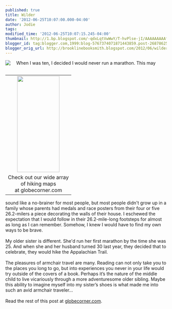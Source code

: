 ```yaml
---
published: true
title: Wilder
date: '2012-06-25T10:07:00.000-04:00'
author: Jodie
tags: 
modified_time: '2012-06-25T10:07:15.245-04:00'
thumbnail: http://1.bp.blogspot.com/-qdxLqtVwWwY/T-hvPlse-jI/AAAAAAAAAfM/lfPUMnYfbVg/s72-c/FC9780307592736.jpg
blogger_id: tag:blogger.com,1999:blog-5767374071871443859.post-2687862520342036401
blogger_orig_url: http://brooklinebooksmith.blogspot.com/2012/06/wilder.html
---
```


<div style="border-bottom: medium none; border-left: medium none; border-right: medium none; border-top: medium none; clear: both; text-align: left;"><a href="http://1.bp.blogspot.com/-qdxLqtVwWwY/T-hvPlse-jI/AAAAAAAAAfM/lfPUMnYfbVg/s1600/FC9780307592736.jpg" imageanchor="1" style="clear: left; cssfloat: left; float: left; margin-bottom: 1em; margin-right: 1em;"><img border="0" rca="true" src="http://1.bp.blogspot.com/-qdxLqtVwWwY/T-hvPlse-jI/AAAAAAAAAfM/lfPUMnYfbVg/s1600/FC9780307592736.jpg" /></a></div>﻿ <table cellpadding="0" cellspacing="0" class="tr-caption-container" style="float: right; margin-left: 1em; text-align: right;"><tbody><tr><td style="text-align: center;"><a href="http://globecornerbookstore.com/blogs/wp-content/uploads/2012/06/appalachian-trail-map_lrg-132x300.jpg" imageanchor="1" style="clear: right; cssfloat: right; margin-bottom: 1em; margin-left: auto; margin-right: auto;"><img alt="" border="0" class="alignright size-medium wp-image-7692" height="300" mce_src="http://globecornerbookstore.com/blogs/wp-content/uploads/2012/06/appalachian-trail-map_lrg-132x300.jpg" src="http://globecornerbookstore.com/blogs/wp-content/uploads/2012/06/appalachian-trail-map_lrg-132x300.jpg" title="appalachian-trail-map_lrg" width="132" /></a></td></tr><tr><td class="tr-caption" style="text-align: center;">Check out our wide array <br />of hiking maps <br />at globecorner.com</td></tr></tbody></table>﻿When I was ten, I decided I would never run a marathon. This may sound like a no-brainer for most people, but most people didn't grow up in a family whose parents had medals and race posters from their four or five 26.2-milers a piece decorating the walls of their house. I eschewed the expectation that I would follow in their 26.2-mile-long footsteps for almost as long as I can remember. Somehow, I knew I would have to find my own ways to be brave.&nbsp; <div style="border-bottom: medium none; border-left: medium none; border-right: medium none; border-top: medium none;"><br /></div><div style="border-bottom: medium none; border-left: medium none; border-right: medium none; border-top: medium none;">My older sister is different. She'd run her first marathon by the time she was 25. And when she and her husband turned 30 last year, they decided that to celebrate, they would hike the Appalachian Trail.&nbsp;&nbsp;&nbsp;</div><div style="border-bottom: medium none; border-left: medium none; border-right: medium none; border-top: medium none;"><br /></div><div style="border-bottom: medium none; border-left: medium none; border-right: medium none; border-top: medium none;">The pleasures of armchair travel are many. Reading can not only take you to the places you long to go, but into experiences you never in your life would try outside of the covers of a book. Perhaps it’s the nature of the middle child to live vicariously through a more adventuresome older sibling. Maybe this ability to imagine myself into my sister’s shoes is what made me into such an avid armchair traveler...</div><div style="border-bottom: medium none; border-left: medium none; border-right: medium none; border-top: medium none;"><br /></div><div style="border-bottom: medium none; border-left: medium none; border-right: medium none; border-top: medium none;">Read the rest of this post at <a href="http://globecornerbookstore.com/blogs/">globecorner.com</a>.</div>